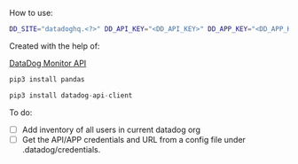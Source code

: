 
How to use:
```bash
DD_SITE="datadoghq.<?>" DD_API_KEY="<DD_API_KEY>" DD_APP_KEY="<DD_APP_KEY>" python3 "dd-gen-inventory.py"
```

Created with the help of:

[DataDog Monitor API](https://docs.datadoghq.com/api/latest/monitors/)


```python
pip3 install pandas
```
```python
pip3 install datadog-api-client
```

To do:
- [ ] Add inventory of all users in current datadog org
- [ ] Get the API/APP credentials and URL from a config file under .datadog/credentials.